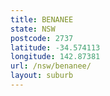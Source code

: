 ```yaml
---
title: BENANEE
state: NSW
postcode: 2737
latitude: -34.574113
longitude: 142.87381
url: /nsw/benanee/
layout: suburb
---
```

